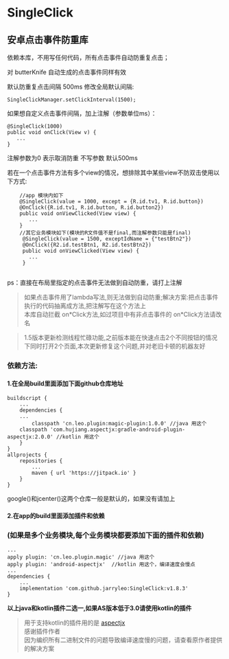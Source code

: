 # SingleClick
## 安卓点击事件防重库

依赖本库，不用写任何代码，所有点击事件自动防重复点击；

对 butterKnife 自动生成的点击事件同样有效

默认防重复点击间隔 500ms
修改全局默认间隔:
```
SingleClickManager.setClickInterval(1500);
```

如果想自定义点击事件间隔，加上注解（参数单位ms）：
```
@SingleClick(1000)
public void onClick(View v) {
   ...
}
```

注解参数为0 表示取消防重 不写参数 默认500ms

若在一个点击事件方法有多个view的情况，想排除其中某些view不防双击使用以下方式:
```
    //app 模块内如下
    @SingleClick(value = 1000, except = {R.id.tv1, R.id.button})
    @OnClick({R.id.tv1, R.id.button, R.id.button2})
    public void onViewClicked(View view) {
       ...
    }
    //其它业务模块如下(模块的R文件值不是final,而注解参数只能是final)
     @SingleClick(value = 1500, exceptIdName = {"testBtn2"})
     @OnClick({R2.id.testBtn1, R2.id.testBtn2})
     public void onViewClicked(View view) {
       ...
     }
    
```
ps：直接在布局里指定的点击事件无法做到自动防重，请打上注解
> 如果点击事件用了lambda写法,则无法做到自动防重;解决方案:把点击事件执行的代码抽离成方法,把注解写在这个方法上    
> 本库自动拦截 on\*Click方法,如过项目中有非点击事件的 on\*Click方法请改名

> 1.5版本更新检测线程忙碌功能,之前版本能在快速点击2个不同按钮的情况下同时打开2个页面,本次更新修复这个问题,并对老旧卡顿的机器友好

### 依赖方法:

#### 1.在全局build里面添加下面github仓库地址

```
buildscript {
    ...
    dependencies {
	...
        classpath 'cn.leo.plugin:magic-plugin:1.0.0' //java 用这个  
	classpath 'com.hujiang.aspectjx:gradle-android-plugin-aspectjx:2.0.0' //kotlin 用这个
    }
}
allprojects {
	repositories {
		...
		maven { url 'https://jitpack.io' }
	}
}
```
google()和jcenter()这两个仓库一般是默认的，如果没有请加上


#### 2.在app的build里面添加插件和依赖    
### (如果是多个业务模块,每个业务模块都要添加下面的插件和依赖)
```
...
apply plugin: 'cn.leo.plugin.magic' //java 用这个
apply plugin: 'android-aspectjx'  //kotlin 用这个，编译速度会慢点    
...
dependencies {
	...
	implementation 'com.github.jarryleo:SingleClick:v1.8.3'
}
```
**以上java和kotlin插件二选一,如果AS版本低于3.0请使用kotlin的插件**

> 用于支持kotlin的插件用的是 [aspectjx](https://github.com/HujiangTechnology/gradle_plugin_android_aspectjx)   
> 感谢插件作者    
> 因为编织所有二进制文件的问题导致编译速度慢的问题，请查看原作者提供的解决方案 
